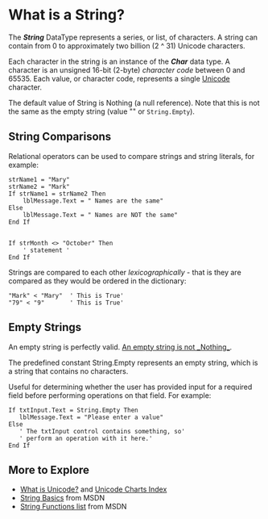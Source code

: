 # What is a String? #

The _**String**_ DataType represents a series, or list, of characters.
A string can contain from 0 to approximately two billion (2 ^ 31) Unicode characters.

Each character in the string is an instance of the _**Char**_ data type.
A character is an unsigned 16-bit (2-byte) _character code_ between 0 and 65535.
Each value, or character code, represents a single
[Unicode](http://unicode.org/standard/WhatIsUnicode.html) character.

The default value of String is Nothing (a null reference).
Note that this is not the same as the empty string (value "" or `String.Empty`).

## String Comparisons ##
Relational operators can be used to compare strings and string literals,
for example:
```
strName1 = "Mary"
strName2 = "Mark"
If strName1 = strName2 Then
	lblMessage.Text = " Names are the same"
Else
	lblMessage.Text = " Names are NOT the same"
End If


If strMonth <> "October" Then
	' statement '
End If
```

Strings are compared to each other _lexicographically_ - that is they
are compared as they would be ordered in the dictionary:

```
"Mark" < "Mary"  ' This is True' 
"79" < "9"       ' This is True'

```


## Empty Strings ##
An empty string is perfectly valid.
[An empty string is not \_Nothing\_](https://msdn.microsoft.com/en-us/library/ms233957.aspx).

The predefined constant String.Empty represents an empty string,
which is a string that contains no characters.

Useful for determining whether the user has provided input for
a required field before performing operations on that field.
For example:
```
If txtInput.Text = String.Empty Then
   lblMessage.Text = "Please enter a value"
Else
   ' The txtInput control contains something, so'
   ' perform an operation with it here.'
End If

```


## More to Explore ##
  * [What is Unicode?](http://unicode.org/standard/WhatIsUnicode.html) and [Unicode Charts Index](http://www.unicode.org/charts/index.html)
  * [String Basics](https://msdn.microsoft.com/en-us/library/ms234766.aspx) from MSDN
  * [String Functions list](https://msdn.microsoft.com/en-us/library/dd789093.aspx) from MSDN

